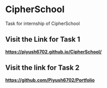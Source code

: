 # CipherSchool
Task for internship of CipherSchool

## Visit the Link for Task 1
**https://piyush6702.github.io/CipherSchool/**


## Visit the link for Task 2 
**https://github.com/Piyush6702/Portfolio**
